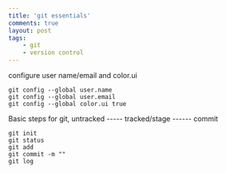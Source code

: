 ```yaml
---
title: 'git essentials'
comments: true
layout: post
tags:
    - git
    - version control
---
```

configure user name/email and color.ui

~~~~~~~~~~ git 
git config --global user.name
git config --global user.email 
git config --global color.ui true
~~~~~~~~~~

Basic steps for git,
untracked ----- tracked/stage ------ commit

~~~ git
git init 
git status
git add
git commit -m ""
git log
~~~



